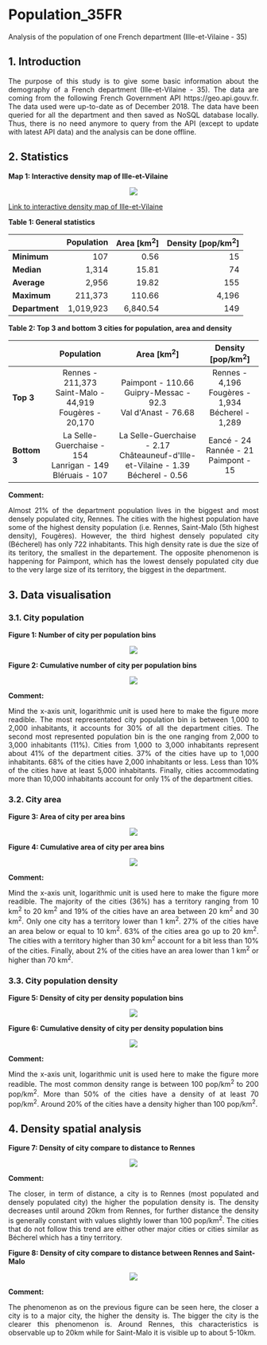 # Population_35FR
Analysis of the population of one French department (Ille-et-Vilaine - 35)

## 1. Introduction
<p align="justify">
The purpose of this study is to give some basic information about the demography of a French department (Ille-et-Vilaine - 35). The data are coming from the following French Government API https://geo.api.gouv.fr. The data used were up-to-date as of December 2018. The data have been queried for all the department and then saved as NoSQL database locally. Thus, there is no need anymore to query from the API (except to update with latest API data) and the analysis can be done offline.
</p>

## 2. Statistics

**Map 1: Interactive density map of Ille-et-Vilaine**

<p align="center"> 
  <img src="/Graphs/InteractiveMapDensityPopulation_35_PrintScreen.png">
</p>

[Link to interactive density map of Ille-et-Vilaine](https://florentdsgree.github.io/Population_35FR/Graphs/InteractiveMapDensityPopulation_35.html)

**Table 1: General statistics**
 
  |               | Population | Area [km<sup>2</sup>] | Density [pop/km<sup>2</sup>]|
  |-------------- | ----------:| --------------------: | ---------------------------:|
  |**Minimum**    | 107        | 0.56                  | 15                          |
  |**Median**     | 1,314      | 15.81                 | 74                          |
  |**Average**    | 2,956      | 19.82                 | 155                         |
  |**Maximum**    | 211,373    | 110.66                | 4,196                       |
  |**Department** | 1,019,923  | 6,840.54              | 149                         |

**Table 2: Top 3 and bottom 3 cities for population, area and density**

| |Population|Area [km<sup>2</sup>]|Density [pop/km<sup>2</sup>]|
|-|:-------:|:----------:|:----------:|
|**Top 3**|Rennes - 211,373 <br> Saint-Malo - 44,919 <br> Fougères - 20,170|Paimpont - 110.66 <br> Guipry-Messac - 92.3 <br> Val d'Anast - 76.68|Rennes - 4,196 <br> Fougères - 1,934 <br> Bécherel - 1,289|
|**Bottom 3**|La Selle-Guerchaise	 - 154 <br> Lanrigan - 149 <br> Bléruais - 107|La Selle-Guerchaise - 2.17 <br> Châteauneuf-d'Ille-et-Vilaine - 1.39 <br> Bécherel - 0.56|Eancé - 24 <br> Rannée - 21 <br> Paimpont - 15|

**Comment:** 
<p align="justify">
Almost 21% of the department population lives in the biggest and most densely populated city, Rennes. The cities with the highest population have some of the highest density population (i.e. Rennes, Saint-Malo (5th highest density), Fougères). However, the third highest densely populated city (Bécherel) has only 722 inhabitants. This high density rate is due the size of its teritory, the smallest in the departement. The opposite phenomenon is happening for Paimpont, which has the lowest densely populated city due to the very large size of its territory, the biggest in the department.
</p>

## 3. Data visualisation

### 3.1. City population

**Figure 1: Number of city per population bins**
<p align="center"> 
  <img src="/Graphs/321_CityPopulation.png">
</p>

**Figure 2: Cumulative number of city per population bins**
<p align="center"> 
  <img src="/Graphs/322_CityPopulationDistribution.png">
</p>

**Comment:**
<p align="justify"> 
Mind the x-axis unit, logarithmic unit is used here to make the figure more readible. The most representated city population bin is between 1,000 to 2,000 inhabitants, it accounts for 30% of all the department cities. The second most represented population bin is the one ranging from 2,000 to 3,000 inhabitants (11%). Cities from 1,000 to 3,000 inhabitants represent about 41% of the department cities. 37% of the cities have up to 1,000 inhabitants. 68% of the cities have 2,000 inhabitants or less. Less than 10% of the cities have at least 5,000 inhabitants. Finally, cities accommodating more than 10,000 inhabitants account for only 1% of the department cities.
</p>

### 3.2. City area

**Figure 3: Area of city per area bins**
<p align="center"> 
  <img src="/Graphs/331_CityArea.png">
</p>

**Figure 4: Cumulative area of city per area bins**
<p align="center"> 
  <img src="/Graphs/332_CityAreaDistribution.png">
</p>

**Comment:**
<p align="justify"> 
Mind the x-axis unit, logarithmic unit is used here to make the figure more readible. The majority of the cities (36%) has a territory ranging from 10 km<sup>2</sup> to 20 km<sup>2</sup> and 19% of the cities have an area between 20 km<sup>2</sup> and 30 km<sup>2</sup>. Only one city has a territory lower than 1 km<sup>2</sup>. 27% of the cities have an area below or equal to 10 km<sup>2</sup>. 63% of the cities area go up to 20 km<sup>2</sup>. The cities with a territory higher than 30 km<sup>2</sup> account for a bit less than 10% of the cities. Finally, about 2% of the cities have an area lower than 1 km<sup>2</sup> or higher than 70 km<sup>2</sup>.
</p>

### 3.3. City population density

**Figure 5: Density of city per density population bins**
<p align="center"> 
  <img src="/Graphs/341_CityPopulationDensity.png">
</p>

**Figure 6: Cumulative density of city per density population bins**
<p align="center"> 
  <img src="/Graphs/342_CityPopulationDensityDistribution.png">
</p>

**Comment:**
<p align="justify"> 
Mind the x-axis unit, logarithmic unit is used here to make the figure more readible. The most common density range is between 100 pop/km<sup>2</sup> to 200 pop/km<sup>2</sup>. More than 50% of the cities have a density of at least 70 pop/km<sup>2</sup>. Around 20% of the cities have a density higher than 100 pop/km<sup>2</sup>.
</p>

## 4. Density spatial analysis

**Figure 7: Density of city compare to distance to Rennes**
<p align="center"> 
  <img src="/Graphs/352_CityDensityPopulationVsDistanceToRennes.png">
</p>

**Comment:**
<p align="justify"> 
The closer, in term of distance, a city is to Rennes (most populated and densely populated city) the higher the population density is. The density decreases until around 20km from Rennes, for further distance the density is generally constant with values slightly lower than 100 pop/km<sup>2</sup>. The cities that do not follow this trend are either other major cities or cities similar as Bécherel which has a tiny territory.
</p>

**Figure 8: Density of city compare to distance between Rennes and Saint-Malo**
<p align="center"> 
  <img src="/Graphs/354_CityDensityPopulationBetweenRennesAndSaintMalo.png">
</p>

**Comment:**
<p align="justify"> 
The phenomenon as on the previous figure can be seen here, the closer a city is to a major city, the higher the density is. The bigger the city is the clearer this phenomenon is. Around Rennes, this characteristics is observable up to 20km while for Saint-Malo it is visible up to about 5-10km.
</p>
